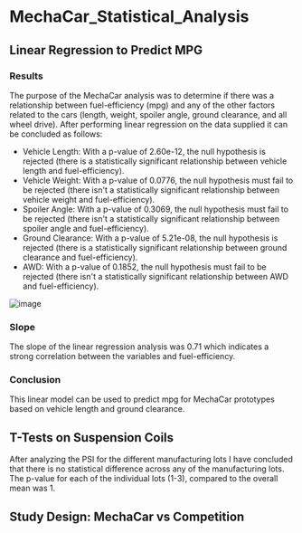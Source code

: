 # MechaCar_Statistical_Analysis
## Linear Regression to Predict MPG
### Results
The purpose of the MechaCar analysis was to determine if there was a relationship between fuel-efficiency (mpg) and any of the other factors related to the cars (length, weight, spoiler angle, ground clearance, and all wheel drive).  After performing linear regression on the data supplied it can be concluded as follows:

* Vehicle Length: With a p-value of 2.60e-12, the null hypothesis is rejected (there is a statistically significant relationship between vehicle length and fuel-efficiency).
* Vehicle Weight: With a p-value of 0.0776, the null hypothesis must fail to be rejected (there isn't a statistically significant relationship between vehicle weight and fuel-efficiency).
* Spoiler Angle: With a p-value of 0.3069, the null hypothesis must fail to be rejected (there isn't a statistically significant relationship between spoiler angle and fuel-efficiency).
* Ground Clearance: With a p-value of 5.21e-08, the null hypothesis is rejected (there is a statistically significant relationship between ground clearance  and fuel-efficiency).
* AWD: With a p-value of 0.1852, the null hypothesis must fail to be rejected (there isn't a statistically significant relationship between AWD and fuel-efficiency).

![image](https://user-images.githubusercontent.com/106352711/190519967-d92fb196-5317-49a9-a799-1fbda8ad38f9.png)
### Slope
The slope of the linear regression analysis was 0.71 which indicates a strong correlation between the variables and fuel-efficiency. 

### Conclusion
This linear model can be used to predict mpg for MechaCar prototypes based on vehicle length and ground clearance.


## T-Tests on Suspension Coils
After analyzing the PSI for the different manufacturing lots I have concluded that there is no statistical difference across any of the manufacturing lots.  The p-value for each of the individual lots (1-3), compared to the overall mean was 1.  

## Study Design: MechaCar vs Competition
